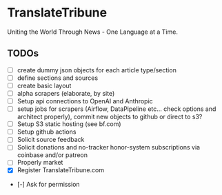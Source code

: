 # TranslateTribune
Uniting the World Through News - One Language at a Time.

## TODOs

- [ ] create dummy json objects for each article type/section
- [ ] define sections and sources
- [ ] create basic layout
- [ ] alpha scrapers (elaborate, by site) 
- [ ] Setup api connections to OpenAI and Anthropic
- [ ] setup jobs for scrapers (Airflow, DataPipeline etc... check options and architect properly), commit new objects to github or direct to s3?
- [ ] Setup S3 static hosting (see bf.com)
- [ ] Setup github actions
- [ ] Solicit source feedback
- [ ] Solicit donations and no-tracker honor-system subscriptions via coinbase and/or patreon
- [ ] Properly market
- [x] Register TranslateTribune.com
- [-] Ask for permission
